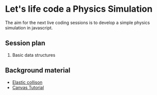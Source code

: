 Let's life code a Physics Simulation
====================================

The aim for the next live coding sessions is to develop a simple physics simulation in javascript.

Session plan
------------

1. Basic data structures

Background material
-------------------

* [Elastic collison](https://en.wikipedia.org/wiki/Elastic_collision)
* [Canvas Tutorial](https://developer.mozilla.org/en-US/docs/Web/API/Canvas_API/Tutorial)
